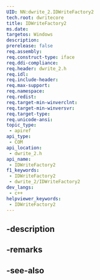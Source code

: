 ```yaml
---
UID: NN:dwrite_2.IDWriteFactory2
tech.root: dwritecore
title: IDWriteFactory2
ms.date: 
targetos: Windows
description: 
prerelease: false
req.assembly: 
req.construct-type: iface
req.ddi-compliance: 
req.header: dwrite_2.h
req.idl: 
req.include-header: 
req.max-support: 
req.namespace: 
req.redist: 
req.target-min-winverclnt: 
req.target-min-winversvr: 
req.target-type: 
req.unicode-ansi: 
topic_type:
 - apiref
api_type:
 - COM
api_location:
 - dwrite_2.h
api_name:
 - IDWriteFactory2
f1_keywords:
 - IDWriteFactory2
 - dwrite_2/IDWriteFactory2
dev_langs:
 - c++
helpviewer_keywords:
 - IDWriteFactory2
---
```


## -description

## -remarks

## -see-also

